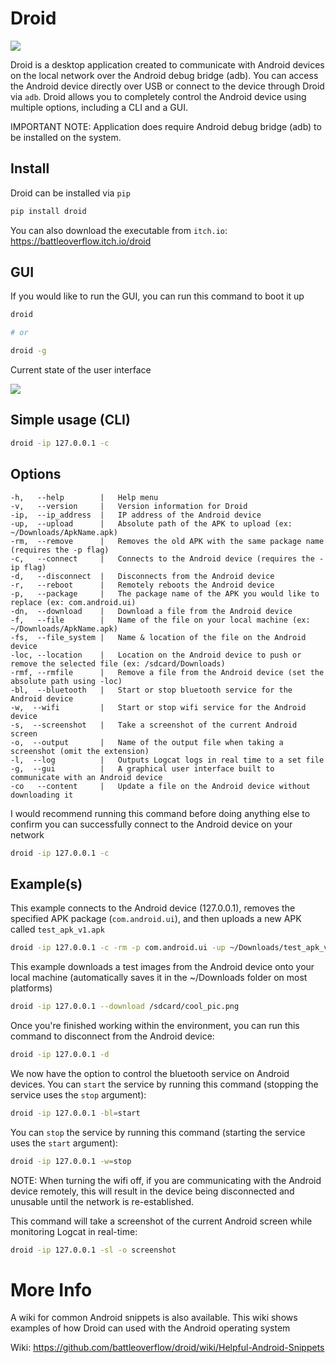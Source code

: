 # Droid

<img src="https://raw.githubusercontent.com/battleoverflow/droid/main/.github/assets/droid_logo.png" />

Droid is a desktop application created to communicate with Android devices on the local network over the Android debug bridge (adb). You can access the Android device directly over USB or connect to the device through Droid via `adb`. Droid allows you to completely control the Android device using multiple options, including a CLI and a GUI.

IMPORTANT NOTE: Application does require Android debug bridge (adb) to be installed on the system.

## Install

Droid can be installed via `pip`

```bash
pip install droid
```

You can also download the executable from `itch.io`: https://battleoverflow.itch.io/droid

## GUI

If you would like to run the GUI, you can run this command to boot it up

```bash
droid

# or

droid -g
```

Current state of the user interface

<img src="https://raw.githubusercontent.com/battleoverflow/droid/main/.github/assets/gui.png" />

## Simple usage (CLI)

```bash
droid -ip 127.0.0.1 -c
```

## Options

```
-h,   --help	    |	Help menu
-v,   --version	    |	Version information for Droid
-ip,  --ip_address  |   IP address of the Android device
-up,  --upload      |   Absolute path of the APK to upload (ex: ~/Downloads/ApkName.apk)
-rm,  --remove      |   Removes the old APK with the same package name (requires the -p flag)
-c,   --connect     |   Connects to the Android device (requires the -ip flag)
-d,   --disconnect  |   Disconnects from the Android device
-r,   --reboot      |   Remotely reboots the Android device
-p,   --package     |   The package name of the APK you would like to replace (ex: com.android.ui)
-dn,  --download    |   Download a file from the Android device
-f,   --file        |   Name of the file on your local machine (ex: ~/Downloads/ApkName.apk)
-fs,  --file_system |   Name & location of the file on the Android device
-loc, --location    |   Location on the Android device to push or remove the selected file (ex: /sdcard/Downloads)
-rmf, --rmfile      |   Remove a file from the Android device (set the absolute path using -loc)
-bl,  --bluetooth   |   Start or stop bluetooth service for the Android device
-w,  --wifi         |   Start or stop wifi service for the Android device
-s,  --screenshot   |   Take a screenshot of the current Android screen
-o,  --output       |   Name of the output file when taking a screenshot (omit the extension)
-l,  --log          |   Outputs Logcat logs in real time to a set file
-g,  --gui          |   A graphical user interface built to communicate with an Android device
-co   --content     |   Update a file on the Android device without downloading it
```

I would recommend running this command before doing anything else to confirm you can successfully connect to the Android device on your network

```bash
droid -ip 127.0.0.1 -c
```

## Example(s)

This example connects to the Android device (127.0.0.1), removes the specified APK package (`com.android.ui`), and then uploads a new APK called `test_apk_v1.apk`

```bash
droid -ip 127.0.0.1 -c -rm -p com.android.ui -up ~/Downloads/test_apk_v1.apk
```

This example downloads a test images from the Android device onto your local machine (automatically saves it in the ~/Downloads folder on most platforms)

```bash
droid -ip 127.0.0.1 --download /sdcard/cool_pic.png
```

Once you're finished working within the environment, you can run this command to disconnect from the Android device:

```bash
droid -ip 127.0.0.1 -d
```

We now have the option to control the bluetooth service on Android devices. You can `start` the service by running this command (stopping the service uses the `stop` argument):

```bash
droid -ip 127.0.0.1 -bl=start
```

You can `stop` the service by running this command (starting the service uses the `start` argument):

```bash
droid -ip 127.0.0.1 -w=stop
```

NOTE: When turning the wifi off, if you are communicating with the Android device remotely, this will result in the device being disconnected and unusable until the network is re-established.

This command will take a screenshot of the current Android screen while monitoring Logcat in real-time:

```bash
droid -ip 127.0.0.1 -sl -o screenshot
```

# More Info

A wiki for common Android snippets is also available. This wiki shows examples of how Droid can used with the Android operating system

Wiki: https://github.com/battleoverflow/droid/wiki/Helpful-Android-Snippets